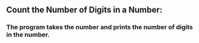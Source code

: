 ## Count the Number of Digits in a Number:
### The program takes the number and prints the number of digits in the number.
